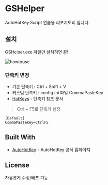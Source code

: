 # GSHelper

AutoHotKey Script 연습용 리포지토리 입니다.

## 설치
GSHelper.exe 파일만 설치하면 끝!

![howtouse](https://user-images.githubusercontent.com/15364994/55132080-84e9b900-5164-11e9-8770-34598638cc0b.gif)

### 단축키 변경

- 기본 단축키 : Ctrl + Shift + V
- 커스텀 단축키 : config.ini 파일 CommaPasteKey
- [HotKeys](https://autohotkey.com/docs/Hotkeys.htm) - 단축키 참조 문서
> Ctrl + F5로 단축키 설정
```
[Default]
CommaPasteKey=CtrlF5
```

## Built With

* [AutoHotKey](https://www.autohotkey.com/) - AutoHotKey 공식 홈페이지

## License

자유롭게 수정/배포 가능
